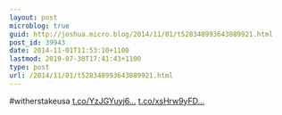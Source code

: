 ```yaml
---
layout: post
microblog: true
guid: http://joshua.micro.blog/2014/11/01/t528348993643089921.html
post_id: 39943
date: 2014-11-01T11:53:10+1100
lastmod: 2019-07-30T17:41:43+1100
type: post
url: /2014/11/01/t528348993643089921.html
---
```

#witherstakeusa [t.co/YzJGYuyj6...](http://t.co/YzJGYuyj6t) [t.co/xsHrw9yFD...](http://t.co/xsHrw9yFDr)
